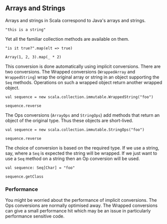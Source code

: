 ## Arrays and Strings

Arrays and strings in Scala correspond to Java's arrays and strings.

```tut:book
"this is a string"
```

Yet all the familiar collection methods are available on them.

```tut:book
"is it true?".map(elt => true)

Array(1, 2, 3).map(_ * 2)
```

This conversion is done automatically using implicit conversions. There are two conversions. The Wrapped conversions (`WrappedArray` and `WrappedString`) wrap the original array or string in an object supporting the `Seq` methods. Operations on such a wrapped object return another wrapped object.

```tut:book
val sequence = new scala.collection.immutable.WrappedString("foo")

sequence.reverse
```

The Ops conversions (`ArrayOps` and `StringOps`) add methods that return an object of the original type. Thus these objects are short-lived.

```tut:book
val sequence = new scala.collection.immutable.StringOps("foo")

sequence.reverse
```

The choice of conversion is based on the required type. If we use a string, say, where a `Seq` is expected the string will be wrapped. If we just want to use a `Seq` method on a string then an Op conversion will be used.

```tut:book
val sequence: Seq[Char] = "foo"

sequence.getClass
```

### Performance

You might be worried about the performance of implicit conversions. The Ops conversions are normally optimised away. The Wrapped conversions can give a small performance hit which may be an issue in particularly performance sensitive code.
